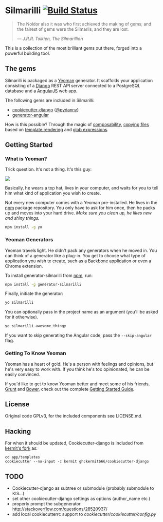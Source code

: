 Silmarilli [![Build Status](https://secure.travis-ci.org/kermit666/silmarilli.png?branch=master)](https://travis-ci.org/kermit666/silmarilli)
==========

> The Noldor also it was who first achieved the making of gems;
> and the fairest of gems were the Silmarils, and they are lost.
>
> — <cite>J.R.R. Tolkien, The Silmarillion</cite>


This is a collection of the most brilliant gems out there,
forged into a powerful building tool.


The gems
--------

Silmarilli is packaged as a [Yeoman](http://yeoman.io) generator. It scaffolds
your application consisting of a [Django](https://www.djangoproject.com/)
REST API server connected to a PostgreSQL database and a
[AngularJS](https://angularjs.org/) web app.

The following gems are included in Silmarilli:

- [cookiecutter-django](https://github.com/pydanny/cookiecutter-django)
  ([@pydanny](https://github.com/pydanny))
- [generator-angular](https://github.com/yeoman/generator-angular)

How is this possible? Through the magic of
[composability](yeoman.io/authoring/composability.html),
[copying files](https://github.com/sboudrias/mem-fs-editor)
based on [template rendering](https://lodash.com/docs#template)
and [glob expressions](https://github.com/isaacs/node-glob).

Getting Started
---------------

### What is Yeoman?

Trick question. It's not a thing. It's this guy:

![](http://i.imgur.com/JHaAlBJ.png)

Basically, he wears a top hat, lives in your computer, and waits for you to tell
him what kind of application you wish to create.

Not every new computer comes with a Yeoman pre-installed. He lives in the
[npm](https://npmjs.org) package repository. You only have to ask for him once,
then he packs up and moves into your hard drive. *Make sure you clean up, he
likes new and shiny things.*

```bash
npm install -g yo
```

### Yeoman Generators

Yeoman travels light. He didn't pack any generators when he moved in. You can
think of a generator like a plug-in. You get to choose what type of application
you wish to create, such as a Backbone application or even a Chrome extension.

To install generator-silmarilli from
[npm](https://www.npmjs.com/package/generator-silmarilli), run:

```bash
npm install -g generator-silmarilli
```

Finally, initiate the generator:

```bash
yo silmarilli
```

You can optionally pass in the project name as an argument (you'll be asked for
it otherwise).

```bash
yo silmarilli awesome_thingy
```

If you want to skip generating the Angular code, pass the `--skip-angular` flag.

### Getting To Know Yeoman

Yeoman has a heart of gold. He's a person with feelings and opinions, but he's
very easy to work with. If you think he's too opinionated, he can be easily
convinced.

If you'd like to get to know Yeoman better and meet some of his friends,
[Grunt](http://gruntjs.com) and [Bower](http://bower.io), check out the complete
[Getting Started Guide](https://github.com/yeoman/yeoman/wiki/Getting-Started).


License
-------

Original code GPLv3, for the included components see LICENSE.md.


Hacking
-------

For when it should be updated, Cookiecutter-django is included from
[kermit's fork](https://github.com/kermit666/cookiecutter-django) as:

    cd app/templates
    cookiecutter --no-input -c kermit gh:kermit666/cookiecutter-django


TODO
----

- Cookiecutter-django as subtree or submodule (probably submodule to KIS...)
- set other cookiecutter-django settings as options (author_name etc.)
- properly prompt the subgenerator
  http://stackoverflow.com/questions/28520937/
- add local cookiecutterrc support to *cookiecutter/cookiecutter/config.py*
